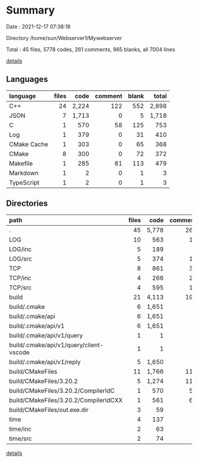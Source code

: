 # Summary

Date : 2021-12-17 07:38:18

Directory /home/sun/Webserver1/Mywebserver

Total : 45 files,  5778 codes, 261 comments, 965 blanks, all 7004 lines

[details](details.md)

## Languages
| language | files | code | comment | blank | total |
| :--- | ---: | ---: | ---: | ---: | ---: |
| C++ | 24 | 2,224 | 122 | 552 | 2,898 |
| JSON | 7 | 1,713 | 0 | 5 | 1,718 |
| C | 1 | 570 | 58 | 125 | 753 |
| Log | 1 | 379 | 0 | 31 | 410 |
| CMake Cache | 1 | 303 | 0 | 65 | 368 |
| CMake | 8 | 300 | 0 | 72 | 372 |
| Makefile | 1 | 285 | 81 | 113 | 479 |
| Markdown | 1 | 2 | 0 | 1 | 3 |
| TypeScript | 1 | 2 | 0 | 1 | 3 |

## Directories
| path | files | code | comment | blank | total |
| :--- | ---: | ---: | ---: | ---: | ---: |
| . | 45 | 5,778 | 261 | 965 | 7,004 |
| LOG | 10 | 563 | 15 | 236 | 814 |
| LOG/inc | 5 | 189 | 0 | 101 | 290 |
| LOG/src | 5 | 374 | 15 | 135 | 524 |
| TCP | 8 | 861 | 35 | 98 | 994 |
| TCP/inc | 4 | 266 | 21 | 42 | 329 |
| TCP/src | 4 | 595 | 14 | 56 | 665 |
| build | 21 | 4,113 | 199 | 535 | 4,847 |
| build/.cmake | 6 | 1,651 | 0 | 5 | 1,656 |
| build/.cmake/api | 6 | 1,651 | 0 | 5 | 1,656 |
| build/.cmake/api/v1 | 6 | 1,651 | 0 | 5 | 1,656 |
| build/.cmake/api/v1/query | 1 | 1 | 0 | 0 | 1 |
| build/.cmake/api/v1/query/client-vscode | 1 | 1 | 0 | 0 | 1 |
| build/.cmake/api/v1/reply | 5 | 1,650 | 0 | 5 | 1,655 |
| build/CMakeFiles | 11 | 1,766 | 118 | 343 | 2,227 |
| build/CMakeFiles/3.20.2 | 5 | 1,274 | 118 | 292 | 1,684 |
| build/CMakeFiles/3.20.2/CompilerIdC | 1 | 570 | 58 | 125 | 753 |
| build/CMakeFiles/3.20.2/CompilerIdCXX | 1 | 561 | 60 | 123 | 744 |
| build/CMakeFiles/out.exe.dir | 3 | 59 | 0 | 9 | 68 |
| time | 4 | 137 | 0 | 76 | 213 |
| time/inc | 2 | 63 | 0 | 36 | 99 |
| time/src | 2 | 74 | 0 | 40 | 114 |

[details](details.md)